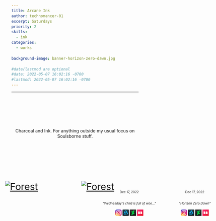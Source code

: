 ```yaml
---
title: Arcane Ink
author: technomancer-01
excerpt: Saturdays
priority: 2
skills:
  - ink
categories:
  - works

background-image: banner-horizon-zero-dawn.jpg

#date/lastmod are optional
#date: 2022-05-07 16:02:16 -0700
#lastmod: 2022-05-07 16:02:16 -0700
---
```


---
<style>

    small{
    font-size: 10px;
  }
  .social-media-icons {
    width: 20px;
  }
  .centertext{  
    align: center;
    padding-top: 100px;
    padding-bottom: 100px;
  }
 
 .flex-container {
  display: flex;
  justify-content: center;
}

.flex-container > div {
  margin: auto;
  padding: 20px;
  font-size: 30px;
  display: grid;
  grid-template-columns: repeat(auto-fill,minmax(160px, 1fr));
}

div.gallery {
  /* border: 1px solid #ccc; */
  width: 60%;
  margin-bottom: 80px;

  height: 500px;
  display: flex;
  flex-direction: column;
  flex-wrap: wrap;
}
  .gallery >* {
        flex: 1 1 80px;
    }

div.gallery:hover {
  border: 1px solid #777;
}

div.main{
  /* background-color: red; */
  margin-left: auto;
  margin-right: auto;
  display: block;
  margin-bottom: 20px;
  margin-top: 20px;
}
div.main img{

  width: 70%;
  height: auto;
  margin-left: auto;
  margin-right: auto;
  display: block;
}


/* div.gallery img 

*/

.displayImage{
  /* width: 100%;
  height: auto; */
  width: 300px; 
  height: 337px;
  object-fit: cover;
  display: block;
  margin-left: auto;
  margin-right: auto;
}

div.desc {
  padding: 10px;
  text-align: center;
}

* {
  box-sizing: border-box;
}

.responsive {
  padding: 0 6px;
  float: left;
  width: 24.99999%;
}

 @media only screen and (max-width: 700px) {
  .responsive {
    width: 49.99999%;
    margin: 6px 0;
  }
}

@media only screen and (max-width: 500px) {
  .responsive {
    width: 80%;
  }
} 

.clearfix:after {
  content: "";
  display: table;
  clear: both;
}
</style>

<p class="centertext" align="center">
Charcoal and Ink. For anything outside my usual focus on Soulsborne stuff.
</p>
<!-- <div class="main">
  <a target="_blank" href="/images/arcaneink/12-15-2022-april2.png">
    <img src="/images/arcaneink/12-15-2022-april2.png" alt="Cinque Terre" width="600" height="400">
  </a>
  <div class="desc"></div>
</div> -->

<div class="flex-container">







<div class="gallery">
  <a target="_blank" href="/images/arcaneink/12-15-2022-april1.png" >
    <img class="displayImage" src="/images/arcaneink/12-15-2022-april1.png"  alt="Forest" width="600" height="400">
  </a>
  <br>
<div class="desc">
    <small>Dec 17, 2022<br><i>"Wednesday's child is full of woe..."</i><br>
    <a href="https://www.instagram.com/p/Cl_tpurOTqD/?igshid=YmMyMTA2M2Y="><img class="social-media-icons" src="https://raw.githubusercontent.com/ErikaVasNormandy/erikavasnormandy.github.io/master/img/social-media-icons/social-media-icon-instagram.png"></a>
    <a href="https://www.artstation.com/artwork/b59Kqm"><img class="social-media-icons" src="https://raw.githubusercontent.com/ErikaVasNormandy/erikavasnormandy.github.io/master/img/social-media-icons/social-media-icon-artstation.png"></a>
    <a href="https://www.deviantart.com/technomancer-01/art/Erdtree-Burial-Watchdog-940526663"><img class="social-media-icons" src="https://raw.githubusercontent.com/ErikaVasNormandy/erikavasnormandy.github.io/master/img/social-media-icons/social-media-icon-deviantart.png"></a>
    <a href="https://www.redbubble.com/people/technomancer-01/shop/"><img class="social-media-icons" src="https://raw.githubusercontent.com/ErikaVasNormandy/erikavasnormandy.github.io/master/img/social-media-icons/social-media-icon-redbubble.png"></a> 
    </small>
</div>

</div>



<div class="gallery">
  <a target="_blank" href="/images/banner-horizon-zero-dawn.jpg" >
    <img class="displayImage" src="/images/banner-horizon-zero-dawn.jpg"  alt="Forest" width="600" height="400">
  </a>
  
  <div class="desc"><small>Dec 17, 2022<br><i>"Horizon Zero Dawn"</i><br>
    <a href="https://www.instagram.com/p/Cl_tpurOTqD/?igshid=YmMyMTA2M2Y="><img class="social-media-icons" src="https://raw.githubusercontent.com/ErikaVasNormandy/erikavasnormandy.github.io/master/img/social-media-icons/social-media-icon-instagram.png"></a>
    <a href="https://www.artstation.com/artwork/b59Kqm"><img class="social-media-icons" src="https://raw.githubusercontent.com/ErikaVasNormandy/erikavasnormandy.github.io/master/img/social-media-icons/social-media-icon-artstation.png"></a>
    <a href="https://www.deviantart.com/technomancer-01/art/Erdtree-Burial-Watchdog-940526663"><img class="social-media-icons" src="https://raw.githubusercontent.com/ErikaVasNormandy/erikavasnormandy.github.io/master/img/social-media-icons/social-media-icon-deviantart.png"></a>
    <a href="https://www.redbubble.com/people/technomancer-01/shop/"><img class="social-media-icons" src="https://raw.githubusercontent.com/ErikaVasNormandy/erikavasnormandy.github.io/master/img/social-media-icons/social-media-icon-redbubble.png"></a> </small></div>
</div>

<!-- <div class="gallery">
  <a target="_blank" href="/images/satmorningsoulsborne/BloodborneTober2022/Week0-c.jpg">
    <img src="/images/satmorningsoulsborne/BloodborneTober2022/Week0-c.jpg" alt="Forest" width="600" height="400">
  </a>
  <div class="desc"></div> -->
<!-- </div> -->
<!-- </div> -->


